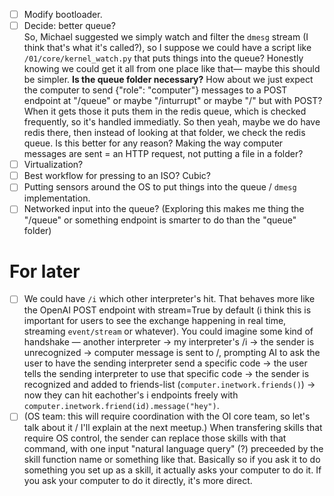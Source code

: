 - [ ] Modify bootloader.
- [ ] Decide: better queue?
      <br>
      So, Michael suggested we simply watch and filter the `dmesg` stream (I think that's what it's called?), so I suppose we could have a script like `/01/core/kernel_watch.py` that puts things into the queue? Honestly knowing we could get it all from one place like that— maybe this should be simpler. **Is the queue folder necessary?** How about we just expect the computer to send {"role": "computer"} messages to a POST endpoint at "/queue" or maybe "/inturrupt" or maybe "/" but with POST? When it gets those it puts them in the redis queue, which is checked frequently, so it's handled immediatly. So then yeah, maybe we do have redis there, then instead of looking at that folder, we check the redis queue. Is this better for any reason? Making the way computer messages are sent = an HTTP request, not putting a file in a folder?
- [ ] Virtualization?
- [ ] Best workflow for pressing to an ISO? Cubic?
- [ ] Putting sensors around the OS to put things into the queue / `dmesg` implementation.
- [ ] Networked input into the queue? (Exploring this makes me thing the "/queue" or something endpoint is smarter to do than the "queue" folder)

# For later

- [ ] We could have `/i` which other interpreter's hit. That behaves more like the OpenAI POST endpoint with stream=True by default (i think this is important for users to see the exchange happening in real time, streaming `event/stream` or whatever). You could imagine some kind of handshake — another interpreter → my interpreter's /i → the sender is unrecognized → computer message is sent to /, prompting AI to ask the user to have the sending interpreter send a specific code → the user tells the sending interpreter to use that specific code → the sender is recognized and added to friends-list (`computer.inetwork.friends()`) → now they can hit eachother's i endpoints freely with `computer.inetwork.friend(id).message("hey")`.
- [ ] (OS team: this will require coordination with the OI core team, so let's talk about it / I'll explain at the next meetup.) When transfering skills that require OS control, the sender can replace those skills with that command, with one input "natural language query" (?) preceeded by the skill function name or something like that. Basically so if you ask it to do something you set up as a skill, it actually asks your computer to do it. If you ask your computer to do it directly, it's more direct.
